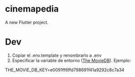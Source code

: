 # cinemapedia

A new Flutter project.

# Dev

1. Copiar el .env.template y renombrarlo a .env
2. Especificar la variable de entorno ([The MovieDB](https://www.themoviedb.org/settings/api)). Ejemplo:

THE_MOVIE_DB_KEY=e0091ff6ffd798691f41a9292c8c7a34



